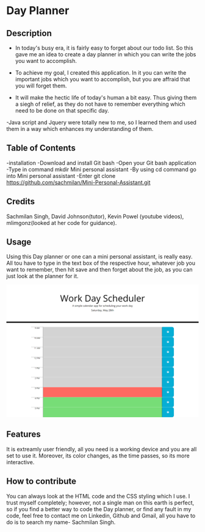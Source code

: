 # Day Planner

## Description

- In today's busy era, it is fairly easy to forget about our todo list. So this gave me an idea to create a day planner in which you can write the jobs you want to accomplish. 

- To achieve my goal, I created this application. In it you can write the important jobs which you want to accomplish, but you are affraid that you will forget them.

- It will make the hectic life of today's human a bit easy. Thus giving them a siegh of relief, as they do not have to remember everything which need to be done on that specific day.

-Java script and Jquery were totally new to me, so I learned them and used them in a way which enhances my understanding of them.

## Table of Contents

-installation
-Download and install Git bash
-Open your Git bash application
-Type in command mkdir Mini personal assistant
-By using cd command go into Mini personal assistant
-Enter git clone https://github.com/sachmilan/Mini-Personal-Assistant.git

## Credits
Sachmilan Singh, David Johnson(tutor), Kevin Powel (youtube videos), mlimgonz(looked at her code for guidance).

## Usage

Using this Day planner or one can a mini personal assistant, is really easy. All tou have to type in the text box of the respective hour, whatever job you want to remember, then hit save and then forget about the job, as you can just look at the planner for it.

![alt text](assets/screencapture-file-D-day-planner-index-html-2022-05-28-15_35_40.png)
## Features

It is extreamly user friendly, all you need is a working device and you are all set to use it. Moreover, its color changes, as the time passes, so its more interactive.

## How to contribute

You can always look at the HTML code and the CSS styling  which I use. I trust myself completely; however, not a single man on this earth is perfect, so if you find a better way to code the Day planner, or find any fault in my code, feel free to contact me on Linkedin, Github and Gmail, all you have to do is to search my name- Sachmilan Singh.
